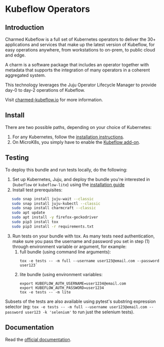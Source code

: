 # Kubeflow Operators

## Introduction

Charmed Kubeflow is a full set of Kubernetes operators to deliver the 30+ applications and services
that make up the latest version of Kubeflow, for easy operations anywhere, from workstations to
on-prem, to public cloud and edge.

A charm is a software package that includes an operator together with metadata that supports the
integration of many operators in a coherent aggregated system.

This technology leverages the Juju Operator Lifecycle Manager to provide day-0 to day-2 operations
of Kubeflow.

Visit [charmed-kubeflow.io][charmedkf] for more information.

## Install

There are two possible paths, depending on your choice of Kubernetes:

1. For any Kubernetes, follow the [installation instructions][install].
1. On MicroK8s, you simply have to enable the [Kubeflow add-on][addon].

## Testing

To deploy this bundle and run tests locally, do the following:
1. Set up Kubernetes, Juju, and deploy the bundle you're interested in (`kubeflow` or `kubeflow-lite`) using the [installation guide](https://charmed-kubeflow.io/docs/install/)
2. Install test prerequisites:
```bash
   sudo snap install juju-wait --classic
   sudo snap install juju-kubectl --classic
   sudo snap install charmcraft --classic
   sudo apt update
   sudo apt install -y firefox-geckodriver
   sudo pip3 install tox
   sudo pip3 install -r requirements.txt
```
3. Run tests on your bundle with tox.  As many tests need authentication, make 
   sure you pass the username and password you set in step (1) through 
   environment variable or argument, for example:
   1. full bundle (using command line arguments): 
      ```
      tox -e tests -- -m full --username user123@email.com --password user123`
      ```
   4. lite bundle (using environment variables:
      ```
      export KUBEFLOW_AUTH_USERNAME=user1234@email.com
      export KUBEFLOW_AUTH_PASSWORD=user1234
      tox -e tests -- -m lite
      ```

Subsets of the tests are also available using pytest's substring expression selector
(eg: `tox -e tests -- -m full --username user123@email.com --password user123 -k 'selenium'` to run just the selenium tests).

## Documentation

Read the [official documentation][docs].

[addon]: https://microk8s.io/docs/addon-kubeflow
[charmedkf]: https://charmed-kubeflow.io/
[docs]: https://charmed-kubeflow.io/docs/
[install]: https://charmed-kubeflow.io/docs/install
